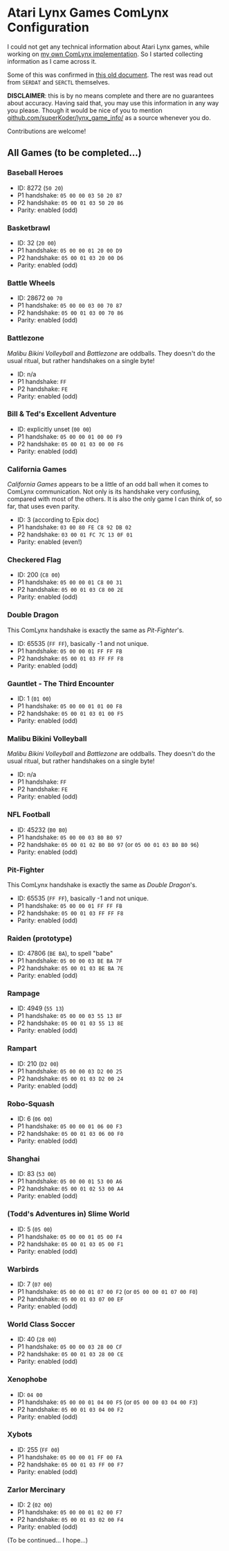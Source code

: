 # Atari Lynx Games ComLynx Configuration

I could not get any technical information about Atari Lynx games, while working on [my own ComLynx implementation](https://github.com/superKoder/comlynx). So I started collecting information as I came across it.

Some of this was confirmed in [this old document](https://atarilynxdeveloper.wordpress.com/documentation/redeye/). The rest was read out from `SERDAT` and `SERCTL` themselves.

**DISCLAIMER**: this is by no means complete and there are no guarantees about accuracy. Having said that, you may use this information in any way you please. Though it would be nice of you to mention [github.com/superKoder/lynx_game_info/](https://github.com/superKoder/lynx_game_info/blob/main/README.md) as a source whenever you do. 

Contributions are welcome!

## All Games (to be completed...)


### Baseball Heroes 

* ID: 8272 (`50 20`)
* P1 handshake: `05 00 00 03 50 20 87`
* P2 handshake: `05 00 01 03 50 20 86` 
* Parity: enabled (odd)


### Basketbrawl

* ID: 32 (`20 00`)
* P1 handshake: `05 00 00 01 20 00 D9`
* P2 handshake: `05 00 01 03 20 00 D6` 
* Parity: enabled (odd)


### Battle Wheels

* ID: 28672 `00 70`
* P1 handshake: `05 00 00 03 00 70 87`
* P2 handshake: `05 00 01 03 00 70 86` 
* Parity: enabled (odd)


### Battlezone

_Malibu Bikini Volleyball_ and _Battlezone_ are oddballs. They doesn't do the usual ritual, but rather handshakes on a single byte!

* ID: n/a
* P1 handshake: `FF`
* P2 handshake: `FE` 
* Parity: enabled (odd)


### Bill & Ted's Excellent Adventure

* ID: explicitly unset (`00 00`)
* P1 handshake: `05 00 00 01 00 00 F9`
* P2 handshake: `05 00 01 03 00 00 F6` 
* Parity: enabled (odd)


### California Games

_California Games_ appears to be a little of an odd ball when it comes to ComLynx communication. Not only is its handshake very confusing, compared with most of the others. It is also the only game I can think of, so far, that uses even parity.

* ID: 3 (according to Epix doc)
* P1 handshake: `03 00 80 FE C8 92 DB 02`
* P2 handshake: `03 00 01 FC 7C 13 0F 01` 
* Parity: enabled (even!)


### Checkered Flag

* ID: 200 (`C8 00`)
* P1 handshake: `05 00 00 01 C8 00 31`
* P2 handshake: `05 00 01 03 C8 00 2E` 
* Parity: enabled (odd)


### Double Dragon

This ComLynx handshake is exactly the same as _Pit-Fighter_'s.

* ID: 65535 (`FF FF`), basically -1 and not unique.
* P1 handshake: `05 00 00 01 FF FF FB`
* P2 handshake: `05 00 01 03 FF FF F8` 
* Parity: enabled (odd)


### Gauntlet - The Third Encounter

* ID: 1 (`01 00`)
* P1 handshake: `05 00 00 01 01 00 F8`
* P2 handshake: `05 00 01 03 01 00 F5`
* Parity: enabled (odd)


### Malibu Bikini Volleyball

_Malibu Bikini Volleyball_ and _Battlezone_ are oddballs. They doesn't do the usual ritual, but rather handshakes on a single byte!

* ID: n/a
* P1 handshake: `FF`
* P2 handshake: `FE` 
* Parity: enabled (odd)


### NFL Football

* ID: 45232 (`B0 B0`)
* P1 handshake: `05 00 00 03 B0 B0 97`
* P2 handshake: `05 00 01 02 B0 B0 97` (or `05 00 01 03 B0 B0 96`) 
* Parity: enabled (odd)


### Pit-Fighter

This ComLynx handshake is exactly the same as _Double Dragon_'s.

* ID: 65535 (`FF FF`), basically -1 and not unique.
* P1 handshake: `05 00 00 01 FF FF FB`
* P2 handshake: `05 00 01 03 FF FF F8` 
* Parity: enabled (odd)


### Raiden (prototype)

* ID: 47806 (`BE BA`), to spell "babe"
* P1 handshake: `05 00 00 03 BE BA 7F`
* P2 handshake: `05 00 01 03 BE BA 7E`
* Parity: enabled (odd)


### Rampage

* ID: 4949 (`55 13`)
* P1 handshake: `05 00 00 03 55 13 8F`
* P2 handshake: `05 00 01 03 55 13 8E`
* Parity: enabled (odd)


### Rampart

* ID: 210 (`D2 00`)
* P1 handshake: `05 00 00 03 D2 00 25`
* P2 handshake: `05 00 01 03 D2 00 24`
* Parity: enabled (odd)


### Robo-Squash
* ID: 6 (`06 00`)
* P1 handshake: `05 00 00 01 06 00 F3`
* P2 handshake: `05 00 01 03 06 00 F0`
* Parity: enabled (odd)


### Shanghai

* ID: 83 (`53 00`)
* P1 handshake: `05 00 00 01 53 00 A6`
* P2 handshake: `05 00 01 02 53 00 A4`
* Parity: enabled (odd)


### (Todd's Adventures in) Slime World

* ID: 5 (`05 00`)
* P1 handshake: `05 00 00 01 05 00 F4`
* P2 handshake: `05 00 01 03 05 00 F1`
* Parity: enabled (odd)


### Warbirds

* ID: 7 (`07 00`)
* P1 handshake: `05 00 00 01 07 00 F2` (or `05 00 00 01 07 00 F0`)
* P2 handshake: `05 00 01 03 07 00 EF` 
* Parity: enabled (odd)


### World Class Soccer 

* ID: 40 (`28 00`)
* P1 handshake: `05 00 00 03 28 00 CF`
* P2 handshake: `05 00 01 03 28 00 CE` 
* Parity: enabled (odd)


### Xenophobe

* ID: `04 00`
* P1 handshake: `05 00 00 01 04 00 F5` (or `05 00 00 03 04 00 F3`)
* P2 handshake: `05 00 01 03 04 00 F2` 
* Parity: enabled (odd)


### Xybots 

* ID: 255 (`FF 00`)
* P1 handshake: `05 00 00 01 FF 00 FA`
* P2 handshake: `05 00 01 03 FF 00 F7` 
* Parity: enabled (odd)


### Zarlor Mercinary

* ID: 2 (`02 00`)
* P1 handshake: `05 00 00 01 02 00 F7`
* P2 handshake: `05 00 01 03 02 00 F4`
* Parity: enabled (odd)


(To be continued... I hope...)
